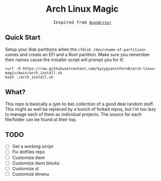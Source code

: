 <div align="center">

# Arch Linux Magic

<samp> Inspired from [`BugsWriter`](https://youtu.be/qrbc1ZsNy-o) </samp>

</div>

## Quick Start

Setup your disk partitions when the `cfdisk /dev/<name-of-partition>` comes and create an EFI and a Root partition. Make
sure you remember their names cause the installer script will prompt you for it!

```shell
curl -O https://raw.githubusercontent.com/Syzygianinfern0/arch-linux-magic/main/arch_install.sh
bash ./arch_install.sh
```

## What?

This repo is basically a (yet-to-be) collection of a good deal random stuff. This might as well be replaced by a bunch
of forked repos, but I'm too lazy to manage each of them as individual projects. The source for each file/folder can be
found at their top.

## TODO

- [ ] Get a working script
- [ ] Fix dotfiles repo
- [ ] Customize dwm
- [ ] Customize dwm blocks
- [ ] Customize st
- [ ] Customize dmenu